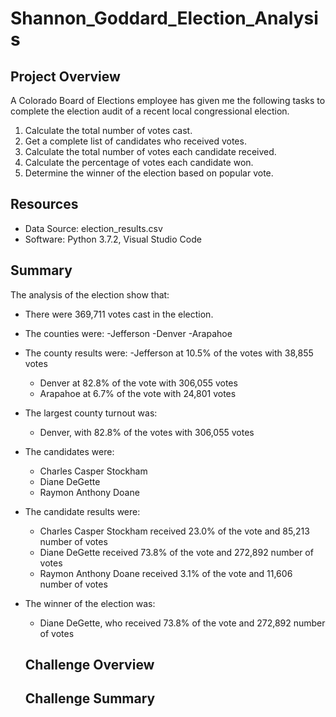 # Shannon_Goddard_Election_Analysis

## Project Overview
A Colorado Board of Elections employee has given me the following tasks to complete the election audit of a recent local congressional election.

1. Calculate the total number of votes cast.
2. Get a complete list of candidates who received votes.
3. Calculate the total number of votes each candidate received.
4. Calculate the percentage of votes each candidate won.
5. Determine the winner of the election based on popular vote.

## Resources
- Data Source: election_results.csv
- Software: Python 3.7.2, Visual Studio Code

## Summary
The analysis of the election show that:
- There were 369,711 votes cast in the election.
- The counties were:
  -Jefferson
  -Denver
  -Arapahoe
- The county results were:
  -Jefferson at 10.5% of the votes with 38,855 votes
  - Denver at 82.8% of the vote with 306,055 votes
  - Arapahoe at 6.7% of the vote with 24,801 votes
- The largest county turnout was:
  - Denver, with 82.8% of the votes with 306,055 votes
- The candidates were:
  - Charles Casper Stockham
  - Diane DeGette
  - Raymon Anthony Doane
- The candidate results were:
  - Charles Casper Stockham received 23.0% of the vote and 85,213  number of votes
  - Diane DeGette           received 73.8% of the vote and 272,892 number of votes
  - Raymon Anthony Doane    received 3.1%  of the vote and 11,606  number of votes
- The winner of the election was:
  - Diane DeGette, who received 73.8% of the vote and 272,892 number of votes
  
  ## Challenge Overview
  
  ## Challenge Summary
  
